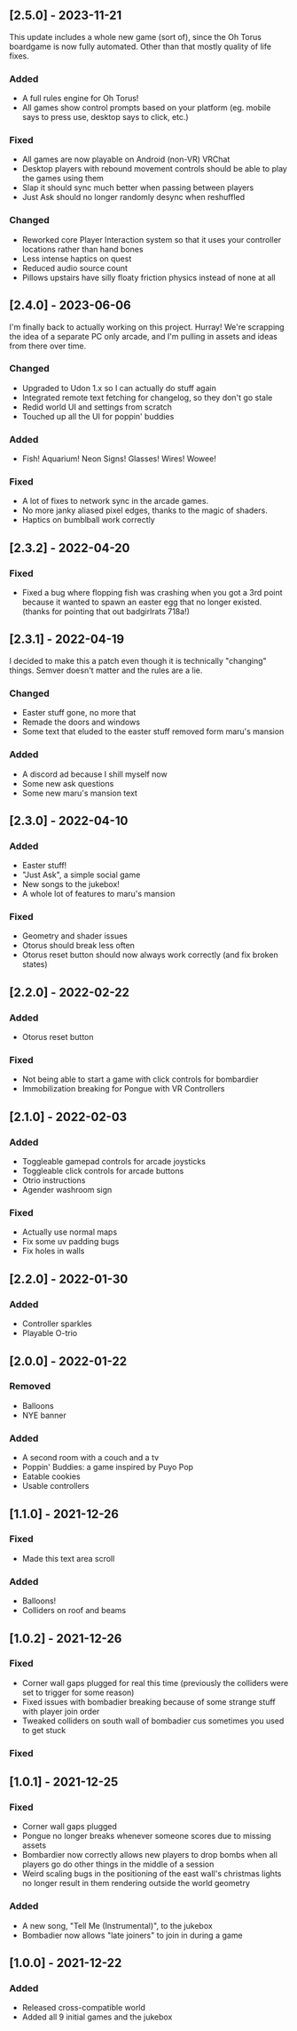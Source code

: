 ## [2.5.0] - 2023-11-21
This update includes a whole new game (sort of), since the Oh Torus boardgame is now fully automated. Other than that mostly quality of life fixes.

### Added
- A full rules engine for Oh Torus!
- All games show control prompts based on your platform (eg. mobile says to press use, desktop says to click, etc.)

### Fixed
- All games are now playable on Android (non-VR) VRChat
- Desktop players with rebound movement controls should be able to play the games using them
- Slap it should sync much better when passing between players
- Just Ask should no longer randomly desync when reshuffled

### Changed
- Reworked core Player Interaction system so that it uses your controller locations rather than hand bones
- Less intense haptics on quest
- Reduced audio source count
- Pillows upstairs have silly floaty friction physics instead of none at all
  
## [2.4.0] - 2023-06-06
I'm finally back to actually working on this project. Hurray! We're scrapping the idea of a separate PC only arcade, and I'm pulling in assets and ideas from there over time.

### Changed
- Upgraded to Udon 1.x so I can actually do stuff again
- Integrated remote text fetching for changelog, so they don't go stale
- Redid world UI and settings from scratch
- Touched up all the UI for poppin' buddies

### Added
- Fish! Aquarium! Neon Signs! Glasses! Wires! Wowee!

### Fixed
- A lot of fixes to network sync in the arcade games.
- No more janky aliased pixel edges, thanks to the magic of shaders.
- Haptics on bumblball work correctly

## [2.3.2] - 2022-04-20

### Fixed
- Fixed a bug where flopping fish was crashing when you got a 3rd point because it wanted to spawn an easter egg that no longer existed. (thanks for pointing that out badgirlrats 718a!)

## [2.3.1] - 2022-04-19

I decided to make this a patch even though it is technically "changing" things. Semver doesn't matter and the rules are a lie.

### Changed
- Easter stuff gone, no more that
- Remade the doors and windows
- Some text that eluded to the easter stuff removed form maru's mansion

### Added
- A discord ad because I shill myself now
- Some new ask questions
- Some new maru's mansion text

## [2.3.0] - 2022-04-10

### Added
- Easter stuff!
- "Just Ask", a simple social game
- New songs to the jukebox!
- A whole lot of features to maru's mansion

### Fixed
- Geometry and shader issues
- Otorus should break less often
- Otorus reset button should now always work correctly (and fix broken states)

## [2.2.0] - 2022-02-22

### Added
- Otorus reset button

### Fixed
- Not being able to start a game with click controls for bombardier
- Immobilization breaking for Pongue with VR Controllers

## [2.1.0] - 2022-02-03

### Added
- Toggleable gamepad controls for arcade joysticks
- Toggleable click controls for arcade buttons
- Otrio instructions
- Agender washroom sign

### Fixed
- Actually use  normal maps
- Fix some uv padding bugs
- Fix holes in walls

## [2.2.0] - 2022-01-30

### Added

- Controller sparkles
- Playable O-trio

## [2.0.0] - 2022-01-22

### Removed
- Balloons
- NYE banner

### Added
- A second room with a couch and a tv
- Poppin' Buddies: a game inspired by Puyo Pop
- Eatable cookies
- Usable controllers

## [1.1.0] - 2021-12-26

### Fixed
- Made this text area scroll

### Added
- Balloons!
- Colliders on roof and beams


## [1.0.2] - 2021-12-26

### Fixed

- Corner wall gaps plugged for real this time (previously the colliders were set to trigger for some reason)
- Fixed issues with bombadier breaking because of some strange stuff with player join order
- Tweaked colliders on south wall of bombadier cus sometimes you used to get stuck

### Fixed

## [1.0.1] - 2021-12-25

### Fixed

- Corner wall gaps plugged
- Pongue no longer breaks whenever someone scores due to missing assets
- Bombardier now correctly allows new players to drop bombs when all players go do other things in the middle of a session
- Weird scaling bugs in the positioning of the east wall's christmas lights no longer result in them rendering outside the world geometry 

### Added

- A new song, "Tell Me (Instrumental)", to the jukebox
- Bombadier now allows "late joiners" to join in during a game

## [1.0.0] - 2021-12-22

### Added

- Released cross-compatible world
- Added all 9 initial games and the jukebox
